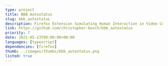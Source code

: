 ```yaml
---
type: project
title: BBB Autostatus
slug: bbb_autostatus
description: Firefox Extension Simulating Human Interaction in Video Conferences.
link: https://github.com/christopher-besch/bbb_autostatus
priority: 7
date: 2021-05-23T00:00:00+00:00
languages: [typescript]
dependencies: [firefox]
thumb: ../images/thumbs/bbb_autostatus.png
listed: true
---
```


